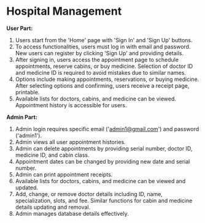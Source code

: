 # Hospital Management

**User Part:**

1. Users start from the 'Home' page with 'Sign In' and 'Sign Up' buttons.
2. To access functionalities, users must log in with email and password. New users can register by clicking 'Sign Up' and providing details.
3. After signing in, users access the appointment page to schedule appointments, reserve cabins, or buy medicine. Selection of doctor ID and medicine ID is required to avoid mistakes due to similar names.
4. Options include making appointments, reservations, or buying medicine. After selecting options and confirming, users receive a receipt page, printable.
5. Available lists for doctors, cabins, and medicine can be viewed. Appointment history is accessible for users.

**Admin Part:**

1. Admin login requires specific email ('admin1@gmail.com') and password ('admin1').
2. Admin views all user appointment histories.
3. Admin can delete appointments by providing serial number, doctor ID, medicine ID, and cabin class.
4. Appointment dates can be changed by providing new date and serial number.
5. Admin can print appointment receipts.
6. Available lists for doctors, cabins, and medicine can be viewed and updated.
7. Add, change, or remove doctor details including ID, name, specialization, slots, and fee. Similar functions for cabin and medicine details updating and removal.
8. Admin manages database details effectively.
